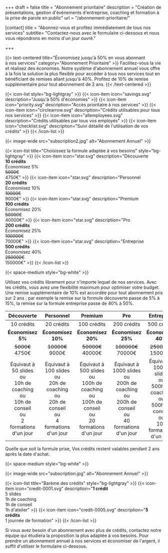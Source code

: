+++
draft 			= false
title 			= "Abonnement prioritaire"
description		= "Création de présentations, gestion d'événements d'entreprise, coaching et formation à la prise de parole en public"
url		 		= "/abonnement-prioritaire/"

[contact]
	title	= "Abonnez-vous et profitez immédiatement de tous nos services"
	subtitle= "Contactez-nous avec le formulaire ci-dessous et nous vous répondrons en moins d'un jour ouvré."
	
+++

{{< text-centered title="Économisez jusqu'à 50% en vous abonnant à nos services" category="Abonnement Prioritaire" >}}
Facilitez-vous la vie et réalisez des économies. Notre système d'abonnement annuel vous offre à la fois la solution la plus flexible pour accéder à tous nos services tout en bénéficiant de remises allant jusqu'à 40%. Profitez de 10% de remise supplémentaire pour tout abonnement de 2 ans.
{{< /text-centered >}}

{{< icon-list style="bg-lightgray" >}}
	{{< icon-item icon="savings.svg" description="Jusqu'à 50% d'économies" >}}
	{{< icon-item icon="priority.svg" description="Accès prioritaire à nos services" >}}
	{{< icon-item icon="circlearrow.svg" description="Crédits utilisables pour tous nos services" >}}
	{{< icon-item icon="allemployees.svg" description="Crédits utilisables par tous vos employés" >}}
	{{< icon-item icon="checklist.svg" description="Suivi détaillé de l'utilisation de vos crédits" >}}
{{< /icon-list >}}

{{< image-wide src="subscription2.jpg" alt="Abonnement Annuel" >}}
 
{{< icon-list title="Choisissez la formule adaptée à vos besoins" style="bg-lightgray" >}}
	{{< icon-item icon="star.svg" description="Découverte<br>**10 crédits**<br>Économisez 5%<br>~~5000€~~<br>4750€" >}}
	{{< icon-item icon="star.svg" description="Personnel<br>**20 crédits**<br>Économisez 10%<br>~~10000€~~<br>9000€" >}}
	{{< icon-item icon="star.svg" description="Premium<br>**100 crédits**<br>Économisez 20%<br>~~50000€~~<br>40000€" >}}
	{{< icon-item icon="star.svg" description="Pro<br>**200 crédits**<br>Économisez 25%<br>~~100000€~~<br>70000€" >}}
	{{< icon-item icon="star.svg" description="Entreprise<br>**500 crédits**<br>Économisez 40%<br>~~250000€~~<br>150000€" >}}
{{< /icon-list >}}

{{< space-medium style="bg-white" >}}

Utilisez vos crédits librement pour n'importe lequel de nos services. Avec les crédits, vous avez une flexibilité maximum pour optimiser votre budget. Une remise supplémentaire de 10% est accordée pour tout abonnement pris sur 2 ans ; par exemple la remise sur la formule découverte passe de 5% à 15%, la remise sur la formule entreprise passe de 40% à 50%.

|Découverte|Personnel|Premium|Pro|Entreprise|
|:--------:|:-------:|:-----:|:-:|:--------:|
|10 crédits|20 crédits|100 crédits|200 crédits|500 crédits|
|**Économisez 5%**|**Économisez 10%**|**Économisez 20%**|**Économisez 25%**|**Économisez 40%**|
|~~5000€~~<br>4750€|~~10000€~~<br>9000€|~~50000€~~<br>40000€|~~100000€~~<br>70000€|~~250000€~~<br>150000€|
|Équivaut à<br>50 slides<br>ou<br>10h de coaching<br>ou<br>10h de conseil<br>ou<br>2 formations d'un jour|Équivaut à<br>100 slides<br>ou<br>20h de coaching<br>ou<br>20h de conseil<br>ou<br>4 formations d'un jour|Équivaut à<br>500 slides<br>ou<br>100h de coaching<br>ou<br>100h de conseil<br>ou<br>20 formations d'un jour|Équivaut à<br>1000 slides<br>ou<br>200h de coaching<br>ou<br>200h de conseil<br>ou<br>40 formations d'un jour|Équivaut à<br>10000 slides<br>ou<br>500h de coaching<br>ou<br>500h de conseil<br>ou<br>100 formations d'un jour|

Quelle que soit la formule prise, Vos crédits restent valables pendant 2 ans après la date d'achat.

{{< space-medium style="bg-white" >}}

{{< image-wide src="subscription.jpg" alt="Abonnement Annuel" >}}

{{< icon-list title="Barème des crédits" style="bg-lightgray" >}}
	{{< icon-item icon="credit-0001.svg" description="**1 crédit**<br>5 slides<br>1h de coaching<br>1h de conseil<br>1h d'atelier" >}}
	{{< icon-item icon="credit-0005.svg" description="**5 crédits**<br>1 journée de formation" >}}
{{< /icon-list >}}

Si vous avez besoin d'un abonnement avec plus de crédits, contactez notre équipe qui étudiera la proposition la plus adaptée à vos besoins. Pour prendre un abonnement annuel à nos services et économiser de l'argent, il suffit d'utiliser le formulaire ci-dessous.

